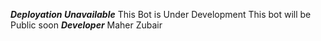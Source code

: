 ***Deployation Unavailable***
This Bot is Under Development
This bot will be Public soon
***Developer*** Maher Zubair
